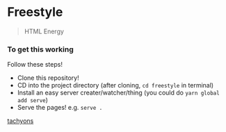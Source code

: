 # Freestyle

> HTML Energy

### To get this working

Follow these steps!

* Clone this repository!
* CD into the project directory (after cloning, `cd freestyle` in terminal)
* Install an easy server creater/watcher/thing (you could do `yarn global add serve`)
* Serve the pages! e.g. `serve .`

[tachyons](https://tachyons.io/docs/)
